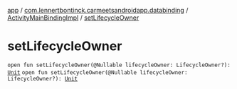 [app](../../index.md) / [com.lennertbontinck.carmeetsandroidapp.databinding](../index.md) / [ActivityMainBindingImpl](index.md) / [setLifecycleOwner](./set-lifecycle-owner.md)

# setLifecycleOwner

`open fun setLifecycleOwner(@Nullable lifecycleOwner: LifecycleOwner?): `[`Unit`](https://kotlinlang.org/api/latest/jvm/stdlib/kotlin/-unit/index.html)
`open fun setLifecycleOwner(@Nullable lifecycleOwner: LifecycleOwner?): `[`Unit`](https://kotlinlang.org/api/latest/jvm/stdlib/kotlin/-unit/index.html)